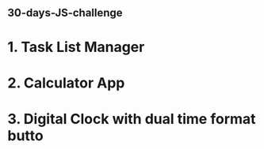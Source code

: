 ## 30-days-JS-challenge
# 1. Task List Manager
# 2. Calculator App
# 3. Digital Clock with dual time format butto
